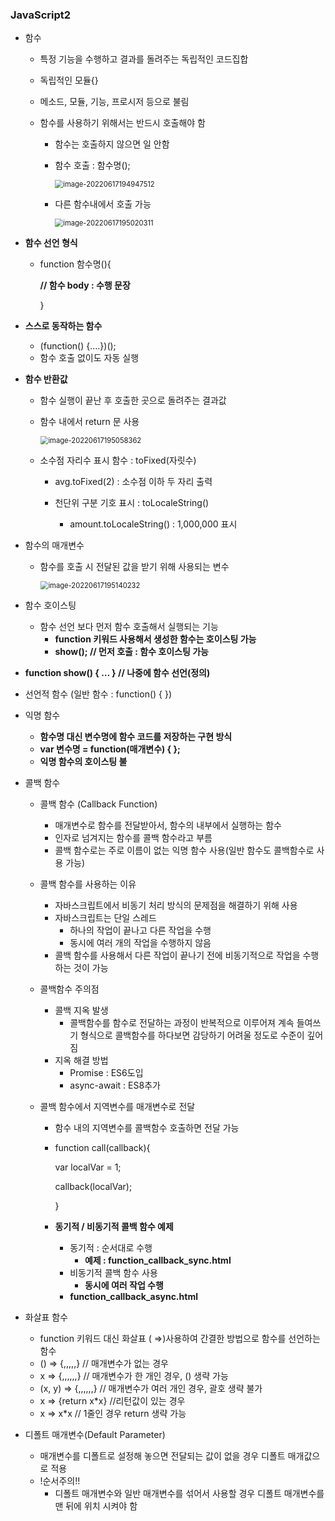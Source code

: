 ### JavaScript2

- 함수

  - 특정 기능을 수행하고 결과를 돌려주는 독립적인 코드집합

  - 독립적인 모듈{}

  - 메소드, 모듈, 기능, 프로시저 등으로 불림

  - 함수를 사용하기 위해서는 반드시 호출해야 함

    - 함수는 호출하지 않으면 일 안함

    - 함수 호출 : 함수명();

      <img src="C:\Users\kyeon\AppData\Roaming\Typora\typora-user-images\image-20220617194947512.png" alt="image-20220617194947512" style="zoom:80%;" />

    - 다른 함수내에서 호출 가능

      <img src="C:\Users\kyeon\AppData\Roaming\Typora\typora-user-images\image-20220617195020311.png" alt="image-20220617195020311" style="zoom:80%;" />

- **함수 선언 형식**

  - function 함수명(){

    **// 함수 body : 수행 문장**

    }

- **스스로 동작하는 함수**

  - (function() {….})();
  - 함수 호출 없이도 자동 실행

- **함수 반환값**

  - 함수 실행이 끝난 후 호출한 곳으로 돌려주는 결과값

  - 함수 내에서 return 문 사용

    <img src="C:\Users\kyeon\AppData\Roaming\Typora\typora-user-images\image-20220617195058362.png" alt="image-20220617195058362" style="zoom:80%;" />

  - 소수점 자리수 표시 함수 : toFixed(자릿수)

    - avg.toFixed(2) : 소수점 이하 두 자리 출력

    - 천단위 구분 기호 표시 : toLocaleString()
      - amount.toLocaleString() : 1,000,000 표시

- 함수의 매개변수

  - 함수를 호출 시 전달된 값을 받기 위해 사용되는 변수

    <img src="C:\Users\kyeon\AppData\Roaming\Typora\typora-user-images\image-20220617195140232.png" alt="image-20220617195140232" style="zoom:80%;" />

- 함수 호이스팅

  - 함수 선언 보다 먼저 함수 호출해서 실행되는 기능
    - **function 키워드 사용해서 생성한 함수는 호이스팅 가능**
    - **show(); // 먼저 호출 : 함수 호이스팅 가능**

- **function show() { … } // 나중에 함수 선언(정의)**

- 선언적 함수 (일반 함수 : function() { })

- 익명 함수

  - **함수명 대신 변수명에 함수 코드를 저장하는 구현 방식**
  - **var 변수명 = function(매개변수) { };**
  - **익명 함수의 호이스팅 불**

- 콜백 함수

  - 콜백 함수 (Callback Function)

    - 매개변수로 함수를 전달받아서, 함수의 내부에서 실행하는 함수
    - 인자로 넘겨지는 함수를 콜백 함수라고 부름
    - 콜백 함수로는 주로 이름이 없는 익명 함수 사용(일반 함수도 콜백함수로 사용 가능)

  - 콜백 함수를 사용하는 이유

    - 자바스크립트에서 비동기 처리 방식의 문제점을 해결하기 위해 사용
    - 자바스크립트는 단일 스레드
      - 하나의 작업이 끝나고 다른 작업을 수행
      - 동시에 여러 개의 작업을 수행하지 않음
    - 콜백 함수를 사용해서 다른 작업이 끝나기 전에 비동기적으로 작업을 수행하는 것이 가능

  - 콜백함수 주의점

    - 콜백 지옥 발생
      - 콜백함수를 함수로 전달하는 과정이 반복적으로 이루어져 계속 들여쓰기 형식으로 콜백함수를 하다보면 감당하기 어려울 정도로 수준이 깊어짐
    - 지옥 해결 방법
      - Promise : ES6도입
      - async-await : ES8추가

  - 콜백 함수에서 지역변수를 매개변수로 전달

    - 함수 내의 지역변수를 콜백함수 호출하면 전달 가능

    - function call(callback){

      var localVar = 1;

      callback(localVar);

      }

    - **동기적 / 비동기적 콜백 함수 예제**

      - 동기적 : 순서대로 수행
        - **예제 : function_callback_sync.html**
      - 비동기적 콜백 함수 사용
        - **동시에 여러 작업 수행**
      - **function_callback_async.html**

- 화살표 함수

  - function 키워드 대신 화살표 ( ⇒)사용하여 간결한 방법으로 함수를 선언하는 함수
  - () ⇒ {,,,,,}  // 매개변수가 없는 경우
  - x ⇒ {,,,,,,}  // 매개변수가 한 개인 경우, () 생략 가능
  - (x, y) ⇒ {,,,,,,}  // 매개변수가 여러 개인 경우, 괄호 생략 불가
  - x ⇒ {return x*x}  //리턴값이 있는 경우
  - x ⇒ x*x  // 1줄인 경우 return 생략 가능

- 디폴트 매개변수(Default Parameter)

  - 매개변수를 디폴트로 설정해 놓으면 전달되는 값이 없을 경우 디폴트 매개값으로 적용
  - !순서주의!!
    - 디폴트 매개변수와 일반 매개변수를 섞어서 사용할 경우 디폴트 매개변수를 맨 뒤에 위치 시켜야 함